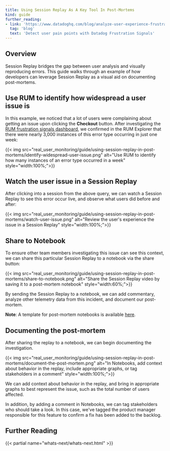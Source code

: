 ```yaml
---
title: Using Session Replay As A Key Tool In Post-Mortems
kind: guide
further_reading:
- link: 'https://www.datadoghq.com/blog/analyze-user-experience-frustration-signals-with-rum/'
  tag: 'blog'
  text: 'Detect user pain points with Datadog Frustration Signals'
---
```


## Overview

Session Replay bridges the gap between user analysis and visually reproducing errors. This guide walks through an example of how developers can leverage Session Replay as a visual aid on documenting post-mortems.

## Use RUM to identify how widespread a user issue is

In this example, we noticed that a lot of users were complaining about getting an issue upon clicking the **Checkout** button. After investigating the [RUM frustration signals dashboard][1], we confirmed in the RUM Explorer that there were nearly 3,000 instances of this error type occurring in just one week:

{{< img src="real_user_monitoring/guide/using-session-replay-in-post-mortems/identify-widespread-user-issue.png" alt="Use RUM to identify how many instances of an error type occurred in a week" style="width:100%;">}}

## Watch the user issue in a Session Replay
After clicking into a session from the above query, we can watch a Session Replay to see this error occur live, and observe what users did before and after:

{{< img src="real_user_monitoring/guide/using-session-replay-in-post-mortems/watch-user-issue.png" alt="Review the user's experience the issue in a Session Replay" style="width:100%;">}}

## Share to Notebook
To ensure other team members investigating this issue can see this context, we can share this particular Session Replay to a notebook via the share button:

{{< img src="real_user_monitoring/guide/using-session-replay-in-post-mortems/share-to-notebook.png" alt="Share the Session Replay video by saving it to a post-mortem notebook" style="width:60%;">}}

By sending the Session Replay to a notebook, we can add commentary, analyze other telemetry data from this incident, and document our post-mortem.

**Note**: A template for post-mortem notebooks is available [here][2].

## Documenting the post-mortem
After sharing the replay to a notebook, we can begin documenting the investigation.

{{< img src="real_user_monitoring/guide/using-session-replay-in-post-mortems/document-the-post-mortem.png" alt="In Notebooks, add context about behavior in the replay, include appropriate graphs, or tag stakeholders in a comment" style="width:100%;">}}

We can add context about behavior in the replay, and bring in appropriate graphs to best represent the issue, such as the total number of users affected.

In addition, by adding a comment in Notebooks, we can tag stakeholders who should take a look. In this case, we've tagged the product manager responsible for this feature to confirm a fix has been added to the backlog.

## Further Reading

{{< partial name="whats-next/whats-next.html" >}}

[1]: https://www.datadoghq.com/blog/analyze-user-experience-frustration-signals-with-rum/
[2]: https://app.datadoghq.com/notebook/template/7/postmortem-ir-xxxx-outage-name
